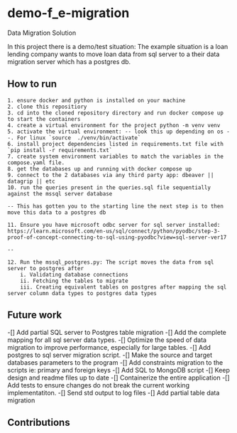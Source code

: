 # demo-f_e-migration

Data Migration Solution

In this project there is a demo/test situation:
    The example situation is a loan lending company wants to move loan data from sql server to a their data migration server which has a postgres db.


## How to run
    1. ensure docker and python is installed on your machine
    2. clone this repositiory
    3. cd into the cloned repository directory and run docker compose up to start the containers
    4. create a virtual environment for the project python -m venv venv
    5. activate the virtual environment: -- look this up depending on os --. For linux `source  ./venv/bin/activate`
    6. install project dependencies listed in requirements.txt file with `pip install -r requirements.txt`
    7. create system environment variables to match the variables in the compose.yaml file.
    8. get the databases up and running with docker compose up
    9. connect to the 2 databases via any third party app: dbeaver || datagrip || etc
    10. run the queries present in the queries.sql file sequentially against the mssql server database

    -- This has gotten you to the starting line the next step is to then move this data to a postgres db

    11. Ensure you have microsoft odbc server for sql server installed: https://learn.microsoft.com/en-us/sql/connect/python/pyodbc/step-3-proof-of-concept-connecting-to-sql-using-pyodbc?view=sql-server-ver17
    
    --

    12. Run the mssql_postgres.py: The script moves the data from sql server to postgres after
        i. Validating database connections
        ii. Fetching the tables to migrate
        iii. Creating equivalent tables on postgres after mapping the sql server column data types to postgres data types


## Future work
-[] Add partial SQL server to Postgres table migration
-[] Add the complete mapping for all sql server data types.
-[] Optimize the speed of data migration to improve performance, especially for large tables. 
-[] Add postgres to sql server migration script.
-[] Make the source and target databases parameters to the program
-[] Add constraints migration to the scripts ie: primary and foreign keys
-[] Add SQL to MongoDB script
-[] Keep design and readme files up to date
-[] Containerize the entire application
-[] Add tests to ensure changes do not break the current working implementatiton.
-[] Send std output to log files
-[] Add partial table data migration


## Contributions
